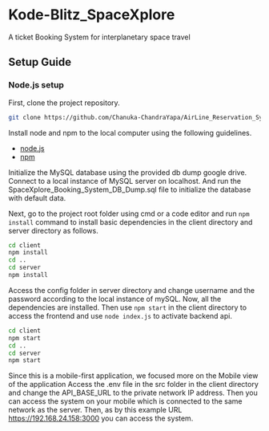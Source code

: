 # Kode-Blitz_SpaceXplore
A ticket Booking System for interplanetary space travel

## Setup Guide

### Node.js setup

First, clone the project repository.

```bash
git clone https://github.com/Chanuka-ChandraYapa/AirLine_Reservation_System_Project.git
```

Install node and npm to the local computer using the following guidelines.

* [node.js](https://nodejs.org/en/)
* [npm](https://www.npmjs.com/get-npm)


Initialize the MySQL database using the provided db dump google drive. Connect to a local instance of MySQL server on localhost. And run the SpaceXplore_Booking_System_DB_Dump.sql file to initialize the database with default data.  

Next, go to the project root folder using cmd or a code editor and run `npm install` command to install basic dependencies in the client directory and server directory as follows. 

```bash
cd client
npm install
cd ..
cd server
npm install
```
Access the config folder in server directory and change username and the password according to the local instance of mySQL.
Now, all the dependencies are installed. Then use `npm start` in the client directory to access the frontend and use  `node index.js` to activate backend api.

```bash
cd client
npm start
cd ..
cd server
npm start
```
Since this is a mobile-first application, we focused more on the Mobile view of the application
Access the .env file in the src folder in the client directory and change the API_BASE_URL to the private network IP address. Then you can access the system on your mobile which is connected to the same network as the server.
Then, as by this example URL <https://192.168.24.158:3000> you can access the system.

